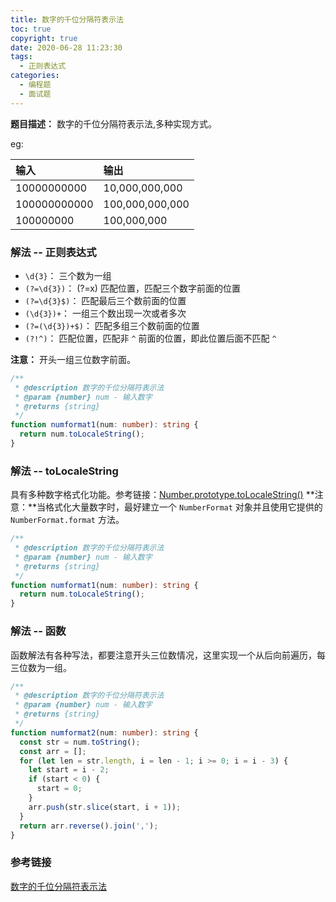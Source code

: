 ```yaml
---
title: 数字的千位分隔符表示法
toc: true
copyright: true
date: 2020-06-28 11:23:30
tags:
  - 正则表达式
categories: 
  - 编程题
  - 面试题
---
```

**题目描述：** 数字的千位分隔符表示法,多种实现方式。

eg:

| 输入 | 输出 |
| :-----| :---- |
| 10000000000 | 10,000,000,000 |
| 100000000000 | 100,000,000,000 |
| 100000000 | 100,000,000 |

<!--more-->
### 解法 -- 正则表达式

- `\d{3}`： 三个数为一组
- `(?=\d{3})`： (?=x) 匹配位置，匹配三个数字前面的位置
- `(?=\d{3}$)`： 匹配最后三个数前面的位置
- `(\d{3})+`： 一组三个数出现一次或者多次
- `(?=(\d{3})+$)`： 匹配多组三个数前面的位置
- `(?!^)`： 匹配位置，匹配非 `^` 前面的位置，即此位置后面不匹配 `^`

**注意：** 开头一组三位数字前面。

```ts
/**
 * @description 数字的千位分隔符表示法
 * @param {number} num - 输入数字
 * @returns {string}
 */
function numformat1(num: number): string {
  return num.toLocaleString();
}
```
### 解法 -- toLocaleString
具有多种数字格式化功能。参考链接：[Number.prototype.toLocaleString()](https://developer.mozilla.org/zh-CN/docs/Web/JavaScript/Reference/Global_Objects/Number/toLocaleString#Checking_for_support_for_locales_and_options_arguments)
**注意：**当格式化大量数字时，最好建立一个 `NumberFormat` 对象并且使用它提供的 `NumberFormat.format` 方法。
```typescript
/**
 * @description 数字的千位分隔符表示法
 * @param {number} num - 输入数字
 * @returns {string}
 */
function numformat1(num: number): string {
  return num.toLocaleString();
}
```

### 解法 -- 函数
函数解法有各种写法，都要注意开头三位数情况，这里实现一个从后向前遍历，每三位数为一组。
```typescript
/**
 * @description 数字的千位分隔符表示法
 * @param {number} num - 输入数字
 * @returns {string}
 */
function numformat2(num: number): string {
  const str = num.toString();
  const arr = [];
  for (let len = str.length, i = len - 1; i >= 0; i = i - 3) {
    let start = i - 2;
    if (start < 0) {
      start = 0;
    }
    arr.push(str.slice(start, i + 1));
  }
  return arr.reverse().join(',');
}
```
### 参考链接
[数字的千位分隔符表示法](https://github.com/tinytot1/blog/issues/3)